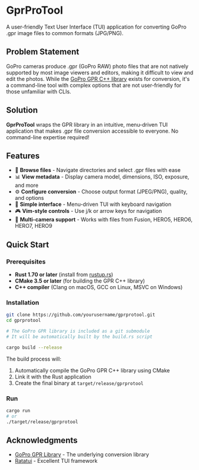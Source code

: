 # GprProTool

A user-friendly Text User Interface (TUI) application for converting GoPro .gpr image files to common formats (JPG/PNG).

## Problem Statement

GoPro cameras produce .gpr (GoPro RAW) photo files that are not natively supported by most image viewers and editors, making it difficult to view and edit the photos. While the [GoPro GPR C++ library](https://github.com/gopro/gpr) exists for conversion, it's a command-line tool with complex options that are not user-friendly for those unfamiliar with CLIs.

## Solution

**GprProTool** wraps the GPR library in an intuitive, menu-driven TUI application that makes .gpr file conversion accessible to everyone. No command-line expertise required!

## Features

- 📁 **Browse files** - Navigate directories and select .gpr files with ease
- 📊 **View metadata** - Display camera model, dimensions, ISO, exposure, and more
- ⚙️ **Configure conversion** - Choose output format (JPEG/PNG), quality, and options
- 🎯 **Simple interface** - Menu-driven TUI with keyboard navigation
- 🎮 **Vim-style controls** - Use j/k or arrow keys for navigation
- 📸 **Multi-camera support** - Works with files from Fusion, HERO5, HERO6, HERO7, HERO9

## Quick Start

### Prerequisites
- **Rust 1.70 or later** (install from [rustup.rs](https://rustup.rs))
- **CMake 3.5 or later** (for building the GPR C++ library)
- **C++ compiler** (Clang on macOS, GCC on Linux, MSVC on Windows)

### Installation
```bash
git clone https://github.com/yourusername/gprprotool.git
cd gprprotool

# The GoPro GPR library is included as a git submodule
# It will be automatically built by the build.rs script

cargo build --release
```

The build process will:
1. Automatically compile the GoPro GPR C++ library using CMake
2. Link it with the Rust application
3. Create the final binary at `target/release/gprprotool`

### Run
```bash
cargo run
# or
./target/release/gprprotool
```

## Acknowledgments

- [GoPro GPR Library](https://github.com/gopro/gpr) - The underlying conversion library
- [Ratatui](https://github.com/ratatui/ratatui) - Excellent TUI framework
